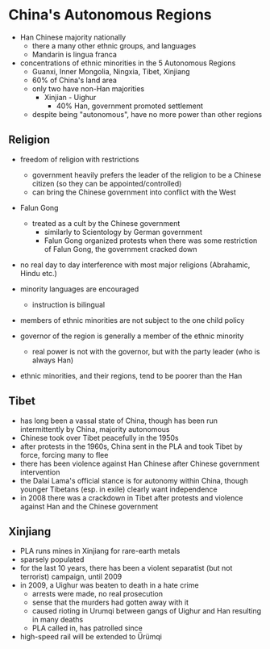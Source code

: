 # China's Autonomous Regions
- Han Chinese majority nationally
    - there a many other ethnic groups, and languages
    - Mandarin is lingua franca
- concentrations of ethnic minorities in the 5 Autonomous Regions
    - Guanxi, Inner Mongolia, Ningxia, Tibet, Xinjiang
    - 60% of China's land area
    - only two have non-Han majorities
        - Xinjian - Uighur
            - 40% Han, government promoted settlement
    - despite being "autonomous", have no more power than other regions

## Religion
- freedom of religion with restrictions
    - government heavily prefers the leader of the religion to be a Chinese citizen (so they can be appointed/controlled)
    - can bring the Chinese government into conflict with the West
- Falun Gong
    - treated as a cult by the Chinese government
        - similarly to Scientology by German government
        - Falun Gong organized protests when there was some restriction of Falun Gong, the government cracked down
- no real day to day interference with most major religions (Abrahamic, Hindu etc.)

- minority languages are encouraged
    - instruction is bilingual
- members of ethnic minorities are not subject to the one child policy

- governor of the region is generally a member of the ethnic minority
    - real power is not with the governor, but with the party leader (who is always Han)

- ethnic minorities, and their regions, tend to be poorer than the Han

## Tibet
- has long been a vassal state of China, though has been run intermittently by China, majority autonomous
- Chinese took over Tibet peacefully in the 1950s
- after protests in the 1960s, China sent in the PLA and took Tibet by force, forcing many to flee
- there has been violence against Han Chinese after Chinese government intervention
- the Dalai Lama's official stance is for autonomy within China, though younger Tibetans (esp. in exile) clearly want independence
- in 2008 there was a crackdown in Tibet after protests and violence against Han and the Chinese government

## Xinjiang
- PLA runs mines in Xinjiang for rare-earth metals
- sparsely populated
- for the last 10 years, there has been a violent separatist (but not terrorist) campaign, until 2009
- in 2009, a Uighur was beaten to death in a hate crime
    - arrests were made, no real prosecution
    - sense that the murders had gotten away with it
    - caused rioting in Urumqi between gangs of Uighur and Han resulting in many deaths
    - PLA called in, has patrolled since
- high-speed rail will be extended to Ürümqi

